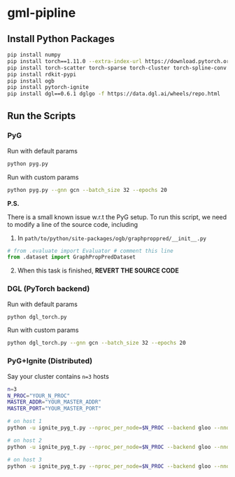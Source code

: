 # gml-pipline

## Install Python Packages

``` bash
pip install numpy
pip install torch==1.11.0 --extra-index-url https://download.pytorch.org/whl/cpu
pip install torch-scatter torch-sparse torch-cluster torch-spline-conv torch-geometric -f https://data.pyg.org/whl/torch-1.11.0+cpu.html
pip install rdkit-pypi
pip install ogb
pip install pytorch-ignite
pip install dgl==0.6.1 dglgo -f https://data.dgl.ai/wheels/repo.html
```

## Run the Scripts
### PyG
Run with default params 
```bash
python pyg.py
```
Run with custom params
```bash
python pyg.py --gnn gcn --batch_size 32 --epochs 20
```

**P.S.**

 There is a small known issue w.r.t the PyG setup. To run this script, we need to modify a line of the source code, including
1) In `path/to/python/site-packages/ogb/graphproppred/__init__.py`
```python
# from .evaluate import Evaluator # comment this line
from .dataset import GraphPropPredDataset
```
2) When this task is finished, **REVERT THE SOURCE CODE**

### DGL (PyTorch backend)
Run with default params
```bash
python dgl_torch.py
```
Run with custom params
```bash
python dgl_torch.py --gnn gcn --batch_size 32 --epochs 20
```

### PyG+Ignite (Distributed)
Say your cluster contains `n=3` hosts
```bash
n=3
N_PROC="YOUR_N_PROC"
MASTER_ADDR="YOUR_MASTER_ADDR"
MASTER_PORT="YOUR_MASTER_PORT"

# on host 1
python -u ignite_pyg_t.py --nproc_per_node=$N_PROC --backend gloo --nnodes=$n --node_rank=0 --master_addr=$MASTER_ADDR --master_port=$MASTER_PORT

# on host 2
python -u ignite_pyg_t.py --nproc_per_node=$N_PROC --backend gloo --nnodes=$n --node_rank=1 --master_addr=$MASTER_ADDR --master_port=$MASTER_PORT

# on host 3
python -u ignite_pyg_t.py --nproc_per_node=$N_PROC --backend gloo --nnodes=$n --node_rank=2 --master_addr=$MASTER_ADDR --master_port=$MASTER_PORT

```